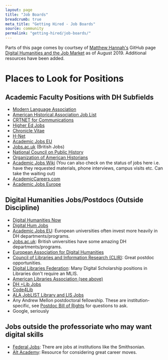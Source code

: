 ```yaml
---
layout: page
title: "Job Boards"
breadcrumb: true
meta_title: "Getting Hired - Job Boards"
source: community
permalink: "getting-hired/job-boards/"
---
```

 
Parts of this page comes by courtsey of [Matthew Hannah's](https://github.com/m-n-hannah) GitHub page [Digital Humanities and the Job Market](https://github.com/m-n-hannah/Digital-Humanities-Job-Market/blob/master/index.md) as of August 2019. Additional resources have been added.

# Places to Look for Positions

## Academic Faculty Positions with DH Subfields

- [Modern Language Association](https://www.mla.org/Resources/Career/Job-Information-List)
- [American Historical Association Job List](https://careers.historians.org/jobs)
- [CRTNET for Communications](https://www.natcom.org/academic-professional-resources/nca-career-center/advertise-nca/communication-research-and-theory)  
- [Higher Ed Jobs](https://www.higheredjobs.com/)  
- [Chronicle Vitae](https://chroniclevitae.com/job_search/new)  
- [H-Net](https://www.h-net.org/)  
- [Academic Jobs EU](http://www.academicjobseu.com/default.asp)  
- [Jobs.ac.uk](http://www.jobs.ac.uk/) (British Jobs)
- [National Council on Public History](https://ncph.org/jobs/)  
- [Organization of American Historians](https://careers.oah.org/jobs)  
- [Academic Jobs Wiki](http://academicjobs.wikia.com/wiki/Academic_Jobs_Wiki) (You can also check on the status of jobs here i.e. have they requested materials, phone interviews, campus visits etc. Can take the waiting out)
- [AcademicCareers.com](http://www.academiccareers.com/)  
- [Academic Jobs Europe](https://jobs.edu.eu/)  

## Digital Humanities Jobs/Postdocs (Outside Discipline)  

- [Digital Humanities Now](http://digitalhumanitiesnow.org/category/news/job/)  
- [Digital Hum Jobs](https://twitter.com/jobsdh?lang=en)
- [Academic Jobs EU](http://www.academicjobseu.com/default.asp): European universities often invest more heavily in DH departments/programs.    
- [Jobs.ac.uk](http://www.jobs.ac.uk/): British universities have some amazing DH departments/programs.  
- [European Association for Digital Humanities](https://eadh.org/news/category/jobs)  
- [Council of Libraries and Information Research (CLIR)](https://www.clir.org/fellowships/): Great postdoc opportunities.  
- [Digital Libraries Federation](https://jobs.diglib.org/): Many Digital Scholarship positions in Libraries don't require an MLIS. 
- [American Libraries Association (see above)](https://joblist.ala.org/)  
- [DH +Lib Jobs](https://acrl.ala.org/dh/category/jobs/) 
- [Code4Lib](https://jobs.code4lib.org/)
- [ALA JobLIST Library and LIS Jobs](https://twitter.com/ALA_JobLIST)
- Any Andrew Mellon postdoctoral fellowship. These are institution-specific, see [Postdoc Bill of Rights](https://docs.google.com/document/d/1bKpiqX9LPGJsKJsLopFW5vvEgwS3koXZJQU3nv-iuWw/edit) for questions to ask.
- Google, seriously

## Jobs outside the professoriate who may want digital skills  

- [Federal Jobs](https://www.usajobs.gov/): There are jobs at institutions like the Smithsonian.    
- [Alt Academy](http://mediacommons.futureofthebook.org/alt-ac/): Resource for considering great career moves.    
